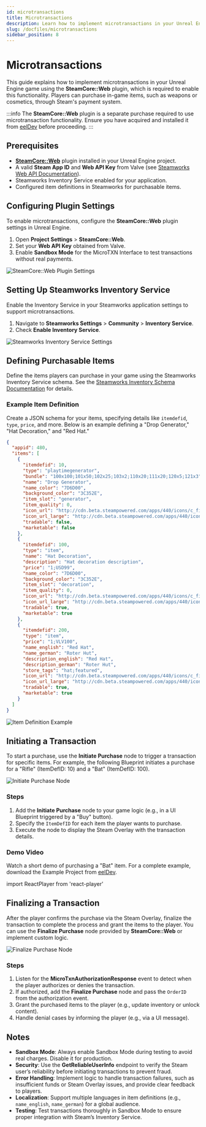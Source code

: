 ```yaml
---
id: microtransactions
title: Microtransactions
description: Learn how to implement microtransactions in your Unreal Engine game using the SteamCore::Web plugin.
slug: /docfiles/microtransactions
sidebar_position: 8
---
```


# Microtransactions

This guide explains how to implement microtransactions in your Unreal Engine game using the **SteamCore::Web** plugin, which is required to enable this functionality. Players can purchase in-game items, such as weapons or cosmetics, through Steam's payment system.

:::info
The **SteamCore::Web** plugin is a separate purchase required to use microtransaction functionality. Ensure you have acquired and installed it from [eelDev](https://www.fab.com/listings/7e0f0b69-0b35-4652-9cff-ef32a342e433) before proceeding.
:::

## Prerequisites
- [**SteamCore::Web**](https://www.fab.com/listings/7e0f0b69-0b35-4652-9cff-ef32a342e433) plugin installed in your Unreal Engine project.
- A valid **Steam App ID** and **Web API Key** from Valve (see [Steamworks Web API Documentation](https://partner.steamgames.com/doc/webapi_overview)).
- Steamworks Inventory Service enabled for your application.
- Configured item definitions in Steamworks for purchasable items.

## Configuring Plugin Settings
To enable microtransactions, configure the **SteamCore::Web** plugin settings in Unreal Engine.

1. Open **Project Settings** > **SteamCore::Web**.
2. Set your **Web API Key** obtained from Valve.
3. Enable **Sandbox Mode** for the MicroTXN Interface to test transactions without real payments.

![SteamCore::Web Plugin Settings](https://eeldev.com/wp-content/uploads/2020/02/62739ebaf984676932c26e9072914a88-1.png)

## Setting Up Steamworks Inventory Service
Enable the Inventory Service in your Steamworks application settings to support microtransactions.

1. Navigate to **Steamworks Settings** > **Community** > **Inventory Service**.
2. Check **Enable Inventory Service**.

![Steamworks Inventory Service Settings](https://eeldev.com/wp-content/uploads/2020/02/1_steamworks.png)

## Defining Purchasable Items
Define the items players can purchase in your game using the Steamworks Inventory Service schema. See the [Steamworks Inventory Schema Documentation](https://partner.steamgames.com/doc/features/inventory/schema) for details.

### Example Item Definition
Create a JSON schema for your items, specifying details like `itemdefid`, `type`, `price`, and more. Below is an example defining a "Drop Generator," "Hat Decoration," and "Red Hat."

```json
{
  "appid": 480,
  "items": [
    {
      "itemdefid": 10,
      "type": "playtimegenerator",
      "bundle": "100x100;101x50;102x25;103x2;110x20;111x20;120x5;121x3",
      "name": "Drop Generator",
      "name_color": "7D6D00",
      "background_color": "3C352E",
      "item_slot": "generator",
      "item_quality": 0,
      "icon_url": "http://cdn.beta.steampowered.com/apps/440/icons/c_fireaxe_pyro_xmas_large.fa878752e1aa09a721a03042a234063b6c929278.png",
      "icon_url_large": "http://cdn.beta.steampowered.com/apps/440/icons/c_fireaxe_pyro_xmas_large.fa878752e1aa09a721a03042a234063b6c929278.png",
      "tradable": false,
      "marketable": false
    },
    {
      "itemdefid": 100,
      "type": "item",
      "name": "Hat Decoration",
      "description": "Hat decoration description",
      "price": "1;USD99",
      "name_color": "7D6D00",
      "background_color": "3C352E",
      "item_slot": "decoration",
      "item_quality": 0,
      "icon_url": "http://cdn.beta.steampowered.com/apps/440/icons/c_fireaxe_pyro_xmas_large.fa878752e1aa09a721a03042a234063b6c929278.png",
      "icon_url_large": "http://cdn.beta.steampowered.com/apps/440/icons/c_fireaxe_pyro_xmas_large.fa878752e1aa09a721a03042a234063b6c929278.png",
      "tradable": true,
      "marketable": true
    },
    {
      "itemdefid": 200,
      "type": "item",
      "price": "1;VLV100",
      "name_english": "Red Hat",
      "name_german": "Roter Hut",
      "description_english": "Red Hat",
      "description_german": "Roter Hut",
      "store_tags": "hat;featured",
      "icon_url": "http://cdn.beta.steampowered.com/apps/440/icons/c_fireaxe_pyro_xmas_large.fa878752e1aa09a721a03042a234063b6c929278.png",
      "icon_url_large": "http://cdn.beta.steampowered.com/apps/440/icons/c_fireaxe_pyro_xmas_large.fa878752e1aa09a721a03042a234063b6c929278.png",
      "tradable": true,
      "marketable": true
    }
  ]
}
```

![Item Definition Example](https://eeldev.com/wp-content/uploads/2020/02/3_itemDef.png)

## Initiating a Transaction
To start a purchase, use the **Initiate Purchase** node to trigger a transaction for specific items. For example, the following Blueprint initiates a purchase for a "Rifle" (ItemDefID: 10) and a "Bat" (ItemDefID: 100).

![Initiate Purchase Node](https://eeldev.com/wp-content/uploads/2020/02/4_initiate.png)

### Steps
1. Add the **Initiate Purchase** node to your game logic (e.g., in a UI Blueprint triggered by a "Buy" button).
2. Specify the `ItemDefID` for each item the player wants to purchase.
3. Execute the node to display the Steam Overlay with the transaction details.

### Demo Video
Watch a short demo of purchasing a "Bat" item. For a complete example, download the Example Project from [eelDev](https://eeldev.com).

import ReactPlayer from 'react-player'

<ReactPlayer url='https://eeldev.com/wp-content/uploads/2020/02/19076f72082d7b1de554fc1f665a2144.mp4' controls={true}/>

## Finalizing a Transaction
After the player confirms the purchase via the Steam Overlay, finalize the transaction to complete the process and grant the items to the player. You can use the **Finalize Purchase** node provided by **SteamCore::Web** or implement custom logic.

![Finalize Purchase Node](https://eeldev.com/wp-content/uploads/2020/02/web_microtransaction_2-3.png)

### Steps
1. Listen for the **MicroTxnAuthorizationResponse** event to detect when the player authorizes or denies the transaction.
2. If authorized, add the **Finalize Purchase** node and pass the `OrderID` from the authorization event.
3. Grant the purchased items to the player (e.g., update inventory or unlock content).
4. Handle denial cases by informing the player (e.g., via a UI message).

## Notes
- **Sandbox Mode**: Always enable Sandbox Mode during testing to avoid real charges. Disable it for production.
- **Security**: Use the **GetReliableUserInfo** endpoint to verify the Steam user’s reliability before initiating transactions to prevent fraud.
- **Error Handling**: Implement logic to handle transaction failures, such as insufficient funds or Steam Overlay issues, and provide clear feedback to players.
- **Localization**: Support multiple languages in item definitions (e.g., `name_english`, `name_german`) for a global audience.
- **Testing**: Test transactions thoroughly in Sandbox Mode to ensure proper integration with Steam’s Inventory Service.